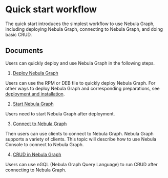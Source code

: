 # Quick start workflow

The quick start introduces the simplest workflow to use Nebula Graph, including deploying Nebula Graph, connecting to Nebula Graph, and doing basic CRUD.

## Documents

Users can quickly deploy and use Nebula Graph in the following steps.

1. [Deploy Nebula Graph](../4.deployment-and-installation/2.compile-and-install-nebula-graph/2.install-nebula-graph-by-rpm-or-deb.md)

  Users can use the RPM or DEB file to quickly deploy Nebula Graph. For other ways to deploy Nebula Graph and corresponding preparations, see [deployment and installation](../4.deployment-and-installation/1.resource-preparations.md).

2. [Start Nebula Graph](5.start-stop-service.md)

  Users need to start Nebula Graph after deployment.

3. [Connect to Nebula Graph](3.connect-to-nebula-graph.md)

  Then users can use clients to connect to Nebula Graph. Nebula Graph supports a variety of clients. This topic will describe how to use Nebula Console to connect to Nebula Graph.

4. [CRUD in Nebula Graph](4.nebula-graph-crud.md)

  Users can use nGQL (Nebula Graph Query Language) to run CRUD after connecting to Nebula Graph.

<!--
# 快速入门

快速入门将介绍如何简单地使用Nebula Graph，包括部署、连接Nebula Graph，以及基础的增删改查操作。

## 文档

按照以下步骤可以快速部署并且使用Nebula Graph。

1. [安装Nebula Graph](../4.deployment-and-installation/2.compile-and-install-nebula-graph/2.install-nebula-graph-by-rpm-or-deb.md)

  使用RPM或DEB文件可以快速安装Nebula Graph。其它部署方式及相应的准备工作请参见[安装部署](../4.deployment-and-installation/1.resource-preparations.md)。

2. [启动Nebula Graph](5.start-stop-service.md)

  部署好Nebula Graph之后需要启动Nebula Graph服务。

3. [连接Nebula Graph](3.connect-to-nebula-graph.md)

  启动Nebula Graph服务后即可使用客户端连接。Nebula Graph支持多种客户端，快速入门中介绍使用原生命令行客户端Nebula Console连接Nebula Graph的方法。

4. [使用常用nGQL（CRUD命令）](4.nebula-graph-crud.md)

  连接到Nebula Graph之后即可使用nGQL（Nebula Graph Query Language）进行增删改查。

## 视频

用户也可以观看视频了解Nebula Graph的相关概念和操作。

### 热点视频

* [听吴敏博士聊Nebula Graph](https://www.bilibili.com/video/BV14U4y157zc)（37分40秒）

<iframe src="//player.bilibili.com/player.html?aid=673642782&bvid=BV14U4y157zc&cid=355543912&page=1&high_quality=1" scrolling="no" border="0" frameborder="no" framespacing="0" allowfullscreen="true" width="720px" height="480px"> </iframe>

* [Foesa小学姐课堂——Nebula Graph那些磨人的概念](https://www.bilibili.com/video/BV1Q5411K7Gg)（04分20秒）

<iframe src="//player.bilibili.com/player.html?aid=461196353&bvid=BV1Q5411K7Gg&cid=355536579&page=1&high_quality=1" scrolling="no" border="0" frameborder="no" framespacing="0" allowfullscreen="true" width="720px" height="480px"> </iframe>

* [Foesa小学姐课堂——path 的三种类型](https://www.bilibili.com/video/BV1Uf4y1t72L)（03分09秒）
<iframe src="//player.bilibili.com/player.html?aid=291311326&bvid=BV1Uf4y1t72L&cid=361000311&page=1" scrolling="no" border="0" frameborder="no" framespacing="0" allowfullscreen="true" width="720px" height="480px"> </iframe>

### 入门系列

* [Nebula Graph Studio图探索](https://www.bilibili.com/video/BV1QN411Z7Vh)（03分23秒）

<iframe src="//player.bilibili.com/player.html?aid=503286771&bvid=BV1QN411Z7Vh&cid=344349765&page=1&high_quality=1" scrolling="no" border="0" frameborder="no" framespacing="0" allowfullscreen="true" width="720px" height="480px"> </iframe>

* [Nebula Exchange](https://www.bilibili.com/video/BV1Pq4y177D9)（03分08秒）

<iframe src="//player.bilibili.com/player.html?aid=546003709&bvid=BV1Pq4y177D9&cid=352387808&page=1&high_quality=1" scrolling="no" border="0" frameborder="no" framespacing="0" allowfullscreen="true" width="720px" height="480px"> </iframe>

* [Nebula Algorithm](https://www.bilibili.com/video/BV1fB4y1T7XK)（02分36秒）

<iframe src="//player.bilibili.com/player.html?aid=588577467&bvid=BV1fB4y1T7XK&cid=351282857&page=1&high_quality=1" scrolling="no" border="0" frameborder="no" framespacing="0" allowfullscreen="true" width="720px" height="480px"> </iframe>

### NG辅导班

* [第一篇：图世界的那些概念、术语](https://www.bilibili.com/video/BV17X4y1A7p9)（08分12秒）

<iframe src="//player.bilibili.com/player.html?aid=716209223&bvid=BV17X4y1A7p9&cid=355893988&page=1&high_quality=1" scrolling="no" border="0" frameborder="no" framespacing="0" allowfullscreen="true" width="720px" height="480px"> </iframe>

* [第二篇：如何更好地学习 Nebula Graph](https://www.bilibili.com/video/BV1aX4y1A7xd)（07分44秒）

<iframe src="//player.bilibili.com/player.html?aid=716219807&bvid=BV1aX4y1A7xd&cid=355896587&page=1&high_quality=1" scrolling="no" border="0" frameborder="no" framespacing="0" allowfullscreen="true" width="720px" height="480px"> </iframe>

请访问[Bilibili空间](https://space.bilibili.com/472621355)，查看 30 多个，500 多分钟的系列视频。

-->
